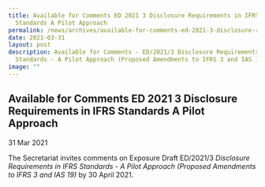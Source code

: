 ```yaml
---
title: Available for Comments ED 2021 3 Disclosure Requirements in IFRS
  Standards A Pilot Approach
permalink: /news/archives/available-for-comments-ed-2021-3-disclosure-requirements-in-ifrs-standards-a-pilot-ap/
date: 2021-03-31
layout: post
description: Available for Comments - ED/2021/3 Disclosure Requirements in IFRS
  Standards - A Pilot Approach (Proposed Amendments to IFRS 3 and IAS 19)
image: ""
---
```

Available for Comments ED 2021 3 Disclosure Requirements in IFRS Standards A Pilot Approach
------------------------------------------------------------------------------------------------------------------------------------------

31 Mar 2021

The Secretariat invites comments on Exposure Draft ED/2021/3 _Disclosure Requirements in IFRS Standards - A Pilot Approach (Proposed Amendments to IFRS 3 and IAS 19)_ by 30 April 2021.